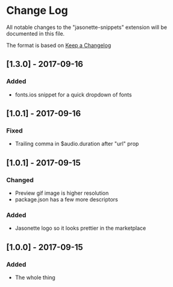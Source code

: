 # Change Log
All notable changes to the "jasonette-snippets" extension will be documented in this file.

The format is based on [Keep a Changelog](http://keepachangelog.com/en/1.0.0/)

## [1.3.0] - 2017-09-16
### Added
- fonts.ios snippet for a quick dropdown of fonts

## [1.0.1] - 2017-09-16
### Fixed
- Trailing comma in $audio.duration after "url" prop

## [1.0.1] - 2017-09-15
### Changed
- Preview gif image is higher resolution
- package.json has a few more descriptors

### Added
- Jasonette logo so it looks prettier in the marketplace

## [1.0.0] - 2017-09-15
### Added
- The whole thing